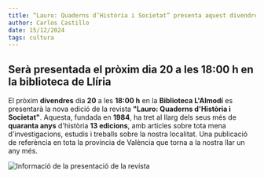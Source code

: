 ```yaml
---
title: “Lauro: Quaderns d’Història i Societat” presenta aquest divendres la seua 14a edició 
author: Carlos Castillo
date: 15/12/2024
tags: cultura
---
```


## Serà presentada el pròxim dia 20 a les 18:00 h en la biblioteca de Llíria

El pròxim **divendres** dia **20** a les **18:00 h** en la **Biblioteca L'Almodí** es presentarà la nova edició de la revista **"Lauro: Quaderns d'Història i Societat"**. Aquesta, fundada en **1984**, ha tret al llarg dels seus més de **quaranta anys** d'història **13 edicions**, amb articles sobre tota mena d'investigacions, estudis i treballs sobre la nostra localitat. Una publicació de referència en tota la província de València que torna a la nostra llar un any més.


![Informació de la presentació de la revista](/assets/continguts/recursos/20241217-Presentació-Revista-Lauro.jpg "Informació de la presentació de la revista")